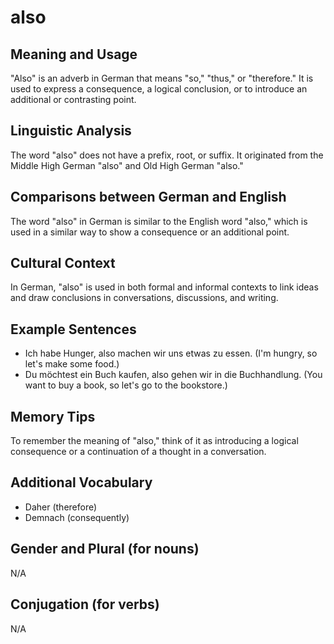 # also
## Meaning and Usage
"Also" is an adverb in German that means "so," "thus," or "therefore." It is used to express a consequence, a logical conclusion, or to introduce an additional or contrasting point.

## Linguistic Analysis
The word "also" does not have a prefix, root, or suffix. It originated from the Middle High German "also" and Old High German "also."

## Comparisons between German and English
The word "also" in German is similar to the English word "also," which is used in a similar way to show a consequence or an additional point.

## Cultural Context
In German, "also" is used in both formal and informal contexts to link ideas and draw conclusions in conversations, discussions, and writing.

## Example Sentences
- Ich habe Hunger, also machen wir uns etwas zu essen. (I'm hungry, so let's make some food.)
- Du möchtest ein Buch kaufen, also gehen wir in die Buchhandlung. (You want to buy a book, so let's go to the bookstore.)

## Memory Tips
To remember the meaning of "also," think of it as introducing a logical consequence or a continuation of a thought in a conversation.

## Additional Vocabulary
- Daher (therefore)
- Demnach (consequently)

## Gender and Plural (for nouns)
N/A

## Conjugation (for verbs)
N/A